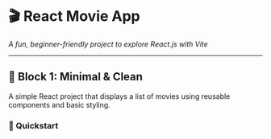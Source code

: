 # 🎬 React Movie App  
_A fun, beginner-friendly project to explore React.js with Vite_

---

## 🧱 Block 1: Minimal & Clean

A simple React project that displays a list of movies using reusable components and basic styling.

### 🚀 Quickstart

